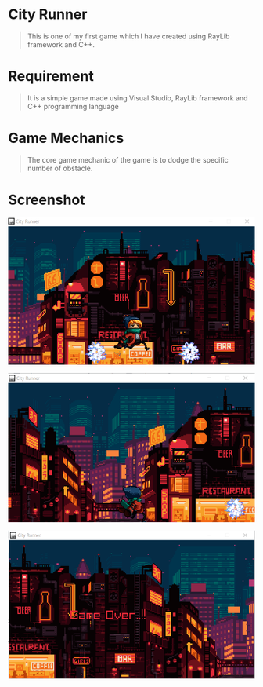 # City Runner
> This is one of my first game which I have created using RayLib framework and C++.

# Requirement
> It is a simple game made using Visual Studio, RayLib framework and C++ programming language

# Game Mechanics
> The core game mechanic of the game is to dodge the specific number of obstacle. 
 
# Screenshot

<img src="https://github.com/aakash-m/City-Runner/blob/main/screenshots/Screenshot_1.png" title="GAMEPLAY_Screenshot_1" alt="Gameplay1"></a>

<img src="https://github.com/aakash-m/City-Runner/blob/main/screenshots/Screenshot_2.png" title="GAMEPLAY_Screenshot_2" alt="Gameplay2"></a>

<img src="https://github.com/aakash-m/City-Runner/blob/main/screenshots/Screenshot_3.png" title="GAMEPLAY_Screenshot_3" alt="Gameplay3"></a>
